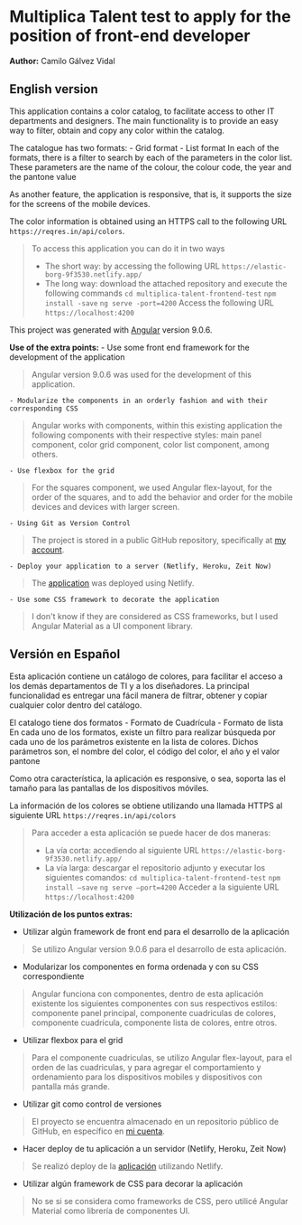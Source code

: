 # Multiplica Talent test to apply for the position of front-end developer

**Author:** Camilo Gálvez Vidal

## English version

This application contains a color catalog, to facilitate access to other IT departments and designers. The main functionality is to provide an easy way to filter, obtain and copy any color within the catalog.

The catalogue has two formats:
    - Grid format
    - List format
In each of the formats, there is a filter to search by each of the parameters in the color list. These parameters are the name of the colour, the colour code, the year and the pantone value

As another feature, the application is responsive, that is, it supports the size for the screens of the mobile devices.

The color information is obtained using an HTTPS call to the following URL `https://reqres.in/api/colors`.

>To access this application you can do it in two ways
>- The short way: by accessing the following URL `https://elastic-borg-9f3530.netlify.app/`
>- The long way: download the attached repository and execute the following commands
>`cd multiplica-talent-frontend-test`
>`npm install -save`
>`ng serve -port=4200`
> Access the following URL `https://localhost:4200`

This project was generated with [Angular](https://github.com/angular/angular-cli) version 9.0.6.

**Use of the extra points:**
    - Use some front end framework for the development of the application
> Angular version 9.0.6 was used for the development of this application.

    - Modularize the components in an orderly fashion and with their corresponding CSS
> Angular works with components, within this existing application the following components with their respective styles: main panel component, color grid component, color list component, among others.

    - Use flexbox for the grid
> For the squares component, we used Angular flex-layout, for the order of the squares, and to add the behavior and order for the mobile devices and devices with larger screen.

    - Using Git as Version Control
> The project is stored in a public GitHub repository, specifically at [my account](https://github.com/cgalvezv/multiplica-talent-frontend-test-cgv).

    - Deploy your application to a server (Netlify, Heroku, Zeit Now)
> The [application](https://elastic-borg-9f3530.netlify.app/) was deployed using Netlify.

    - Use some CSS framework to decorate the application
> I don't know if they are considered as CSS frameworks, but I used Angular Material as a UI component library.

## Versión en Español

Esta aplicación contiene un catálogo de colores, para facilitar el acceso a los demás departamentos de TI y a los diseñadores. La principal funcionalidad es entregar una fácil manera de filtrar, obtener y copiar cualquier color dentro del catálogo.

El catalogo tiene dos formatos
    - Formato de Cuadrícula
    - Formato de lista
En cada uno de los formatos, existe un filtro para realizar búsqueda por cada uno de los parámetros existente en la lista de colores. Dichos parámetros son, el nombre del color, el código del color, el año y el valor pantone

Como otra característica, la aplicación es responsive, o sea, soporta las el tamaño para las pantallas de los dispositivos móviles.

La información de los colores se obtiene utilizando una llamada HTTPS al siguiente URL `https://reqres.in/api/colors`

>Para acceder a esta aplicación se puede hacer de dos maneras:
>- La vía corta: accediendo al siguiente URL `https://elastic-borg-9f3530.netlify.app/`
>- La vía larga: descargar el repositorio adjunto y executar los siguientes comandos:
>`cd multiplica-talent-frontend-test`
>`npm install —save`
>`ng serve —port=4200`
> Acceder a la siguiente URL `https://localhost:4200`

**Utilización de los puntos extras:**
- Utilizar algún framework de front end para el desarrollo de la aplicación
> Se utilizo Angular version 9.0.6 para el desarrollo de esta aplicación.

- Modularizar los componentes en forma ordenada y con su CSS correspondiente
> Angular funciona con componentes, dentro de esta aplicación existente los siguientes componentes con sus respectivos estilos: componente panel principal, componente cuadriculas de colores, componente cuadricula, componente lista de colores, entre otros.

- Utilizar flexbox para el grid
> Para el componente cuadriculas, se utilizo Angular flex-layout, para el orden de las cuadriculas, y para agregar el comportamiento y ordenamiento para los dispositivos mobiles y dispositivos con pantalla más grande.

- Utilizar git como control de versiones
> El proyecto se encuentra almacenado en un repositorio público de GitHub, en específico en [mi cuenta](https://github.com/cgalvezv/multiplica-talent-frontend-test-cgv).

- Hacer deploy de tu aplicación a un servidor (Netlify, Heroku, Zeit Now)
> Se realizó deploy de la [aplicación](https://elastic-borg-9f3530.netlify.app/) utilizando Netlify.

- Utilizar algún framework de CSS para decorar la aplicación
> No se si se considera como frameworks de CSS, pero utilicé Angular Material como librería de componentes UI.
